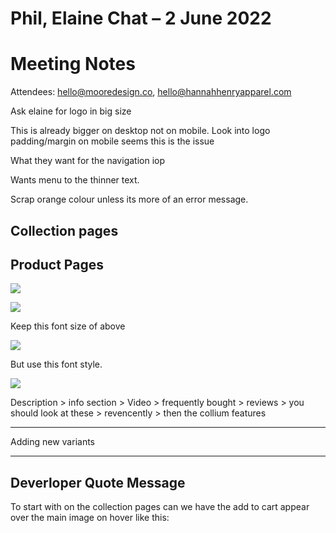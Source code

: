 
#  Phil, Elaine Chat – 2 June 2022

# Meeting Notes
Attendees: hello@mooredesign.co, hello@hannahhenryapparel.com

Ask elaine for logo in big size

This is already bigger on desktop not on mobile. Look into logo padding/margin on mobile seems this is the issue

What they want for the navigation iop

Wants menu to the thinner text.

Scrap orange colour unless its more of an error message.


## Collection pages

## Product Pages
![](https://images.amplenote.com/a0d3fc84-e24d-11ec-94aa-f2e2bc5c6b4b/7c449916-92b1-4e52-a603-e494fb500701.jpg)

![](https://images.amplenote.com/a0d3fc84-e24d-11ec-94aa-f2e2bc5c6b4b/8130ba54-c7c2-4c1c-bb41-c4fa5ae68ce8.jpg)

Keep this font size of above

![](https://images.amplenote.com/a0d3fc84-e24d-11ec-94aa-f2e2bc5c6b4b/5ea983f3-a0d2-41d2-be1f-8514610dacaf.jpg)

But use this font style.

![](https://images.amplenote.com/a0d3fc84-e24d-11ec-94aa-f2e2bc5c6b4b/3fb9c503-33a1-4d61-948e-6e8debbdea18.jpg)

Description > info section > Video > frequently bought > reviews > you should look at these > revencently > then the collium features

---

Adding new variants

---

## Deverloper Quote Message

To start with on the collection pages can we have the add to cart appear over the main image on hover like this: